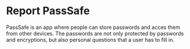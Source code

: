 # Report PassSafe
PassSafe is an app where people can store passwords and acces them from other devices. The passwords are not only protected by passwords and encryptions, but also personal questions that a user has to fill in.



##
